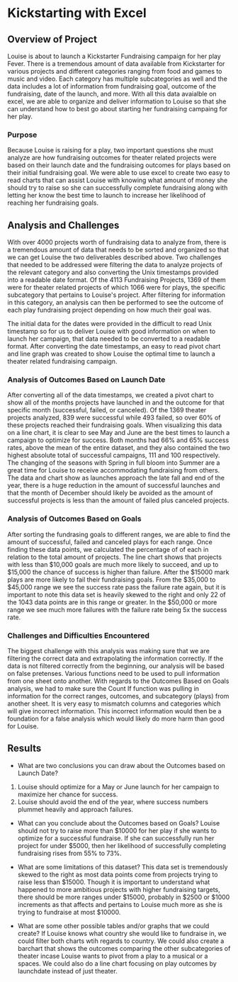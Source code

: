# Kickstarting with Excel

## Overview of Project
Louise is about to launch a Kickstarter Fundraising campaign for her play Fever. There is a tremendous amount of data available from Kickstarter for various projects and different categories ranging from food and games to music and video. Each category has multiple subcategories as well and the data includes a lot of information from fundraising goal, outcome of the fundraising, date of the launch, and more. With all this data avaialble on excel, we are able to organize and deliver information to Louise so that she can understand how to best go about starting her fundraising campaing for her play. 

### Purpose
Because Louise is raising for a play, two important questions she must analyze are how fundraising outcomes for theater related projects were based on their launch date and the fundraising outcomes for plays based on their initial fundraising goal. We were able to use excel to create two easy to read charts that can assist Louise with knowing what amount of money she should try to raise so she can successfully complete fundraising along with letting her know the best time to launch to increase her likelihood of reaching her fundraising goals. 

## Analysis and Challenges
With over 4000 projects worth of fundraising data to analyze from, there is a tremendous amount of data that needs to be sorted and organized so that we can get Louise the two deliverables described above. Two challenges that needed to be addressed were filtering the data to analyze projects of the relevant category and also converting the Unix timestamps provided into a readable date format. Of the 4113 Fundraising Projects, 1369 of them were for theater related projects of which 1066 were for plays, the specific subcategory that pertains to Louise's project. After filtering for information in this category, an analysis can then be performed to see the outcome of each play fundraising project depending on how much their goal was. 

The initial data for the dates were provided in the difficult to read Unix timestamp so for us to deliver Louise with good information on when to launch her campaign, that data needed to be converted to a readable format. After converting the date timestamps, an easy to read pivot chart and line graph was created to show Louise the optimal time to launch a theater related fundraising campaign. 

### Analysis of Outcomes Based on Launch Date
After converting all of the data timestamps, we created a pivot chart to show all of the months projects have launched in and the outcome for that specific month (successful, failed, or canceled). Of the 1369 theater projects analyzed, 839 were successful while 493 failed, so over 60% of these projects reached their fundraising goals. When visualizing this data on a line chart, it is clear to see May and June are the best times to launch a campaign to optimize for success. Both months had 66% and 65% success rates, above the mean of the entire dataset, and they also contained the two highest absolute total of successful campaigns, 111 and 100 respectively. The changing of the seasons with Spring in full bloom into Summer are a great time for Louise to receive accommodating fundraising from others. The data and chart show as launches approach the late fall and end of the year, there is a huge reduction in the amount of successful launches and that the month of December should likely be avoided as the amount of successful projects is less than the amount of failed plus canceled projects. 

### Analysis of Outcomes Based on Goals
After sorting the fundrasing goals to different ranges, we are able to find the amount of successful, failed and canceled plays for each range. Once finding these data points, we calculated the percentage of of each in relation to the total amount of projects. The line chart shows that projects with less than $10,000 goals are much more likely to succeed, and up to $15,000 the chance of success is higher than failure. After the $15000 mark plays are more likely to fail their fundraising goals. From the $35,000 to $45,000 range we see the success rate pass the failure rate again, but it is important to note this data set is heavily skewed to the right and only 22 of the 1043 data points are in this range or greater. In the $50,000 or more range we see much more failures with the failure rate being 5x the success rate. 

### Challenges and Difficulties Encountered
The biggest challenge with this analysis was making sure that we are filtering the correct data and extrapolating the information correctly. If the data is not filtered correctly from the beginning, our analysis will be based on false pretenses. Various functions need to be used to pull information from one sheet onto another. With regards to the Outcomes Based on Goals analysis, we had to make sure the Count If function was pulling in information for the correct ranges, outcomes, and subcategory (plays) from another sheet. It is very easy to mismatch columns and categories which will give incorrect information. This incorrect information would then be a foundation for a false analysis which would likely do more harm than good for Louise. 

## Results

- What are two conclusions you can draw about the Outcomes based on Launch Date?
1) Louise should optimize for a May or June launch for her campaign to maximize her chance for success.
2) Louise should avoid the end of the year, where success numbers plummet heavily and approach failures.

- What can you conclude about the Outcomes based on Goals?
Louise should not try to raise more than $10000 for her play if she wants to optimize for a successful fundraise. If she can successfully run her project for under $5000, then her likelihood of successfully completing fundraising rises from 55% to 73%.

- What are some limitations of this dataset?
This data set is tremendously skewed to the right as most data points come from projects trying to raise less than $15000. Though it is important to understand what happened to more ambitious projects with higher fundraising targets, there should be more ranges under $15000, probably in $2500 or $1000 increments as that affects and pertains to Louise much more as she is trying to fundraise at most $10000. 

- What are some other possible tables and/or graphs that we could create?
If Louise knows what country she would like to fundraise in, we could filter both charts wtih regards to country. We could also create a barchart that shows the outcomes comparing the other subcategories of theater incase Louise wants to pivot from a play to a musical or a spaces. We could also do a line chart focusing on play outcomes by launchdate instead of just theater. 